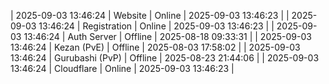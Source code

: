 | 2025-09-03 13:46:24 | Website | Online | 2025-09-03 13:46:23 |
| 2025-09-03 13:46:24 | Registration | Online | 2025-09-03 13:46:23 |
| 2025-09-03 13:46:24 | Auth Server | Offline | 2025-08-18 09:33:31 |
| 2025-09-03 13:46:24 | Kezan (PvE) | Offline | 2025-08-03 17:58:02 |
| 2025-09-03 13:46:24 | Gurubashi (PvP) | Offline | 2025-08-23 21:44:06 |
| 2025-09-03 13:46:24 | Cloudflare | Online | 2025-09-03 13:46:23 |
